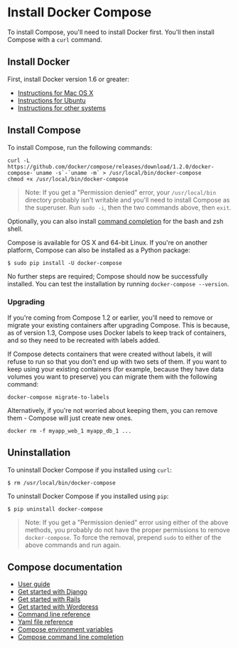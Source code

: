 <!--[metadata]>
+++
title = "Docker Compose"
description = "How to install Docker Compose"
keywords = ["compose, orchestration, install, installation, docker, documentation"]
[menu.main]
parent="mn_install"
weight=4
+++
<![end-metadata]-->


# Install Docker Compose

To install Compose, you'll need to install Docker first. You'll then install
Compose with a `curl` command. 

## Install Docker

First, install Docker version 1.6 or greater:

- [Instructions for Mac OS X](http://docs.docker.com/installation/mac/)
- [Instructions for Ubuntu](http://docs.docker.com/installation/ubuntulinux/)
- [Instructions for other systems](http://docs.docker.com/installation/)

## Install Compose

To install Compose, run the following commands:

    curl -L https://github.com/docker/compose/releases/download/1.2.0/docker-compose-`uname -s`-`uname -m` > /usr/local/bin/docker-compose
    chmod +x /usr/local/bin/docker-compose

> Note: If you get a "Permission denied" error, your `/usr/local/bin` directory probably isn't writable and you'll need to install Compose as the superuser. Run `sudo -i`, then the two commands above, then `exit`.

Optionally, you can also install [command completion](completion.md) for the
bash and zsh shell.

Compose is available for OS X and 64-bit Linux. If you're on another platform,
Compose can also be installed as a Python package:

    $ sudo pip install -U docker-compose

No further steps are required; Compose should now be successfully installed.
You can test the installation by running `docker-compose --version`.

### Upgrading

If you're coming from Compose 1.2 or earlier, you'll need to remove or migrate your existing containers after upgrading Compose. This is because, as of version 1.3, Compose uses Docker labels to keep track of containers, and so they need to be recreated with labels added.

If Compose detects containers that were created without labels, it will refuse to run so that you don't end up with two sets of them. If you want to keep using your existing containers (for example, because they have data volumes you want to preserve) you can migrate them with the following command:

    docker-compose migrate-to-labels

Alternatively, if you're not worried about keeping them, you can remove them - Compose will just create new ones.

    docker rm -f myapp_web_1 myapp_db_1 ...


## Uninstallation

To uninstall Docker Compose if you installed using `curl`:

    $ rm /usr/local/bin/docker-compose


To uninstall Docker Compose if you installed using `pip`:

    $ pip uninstall docker-compose
    
> Note: If you get a "Permission denied" error using either of the above methods, you probably do not have the proper permissions to remove `docker-compose`.  To force the removal, prepend `sudo` to either of the above commands and run again.


## Compose documentation

- [User guide](/)
- [Get started with Django](django.md)
- [Get started with Rails](rails.md)
- [Get started with Wordpress](wordpress.md)
- [Command line reference](cli.md)
- [Yaml file reference](yml.md)
- [Compose environment variables](env.md)
- [Compose command line completion](completion.md)
